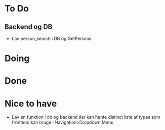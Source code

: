 # To Do

## Backend og DB
- Lav person_search i DB og GetPersons 


# Doing

# Done

# Nice to have
- Lav en funktion i db og backend der kan hente distinct liste af types som frontend kan bruge i Navigation>Dropdown.Menu  